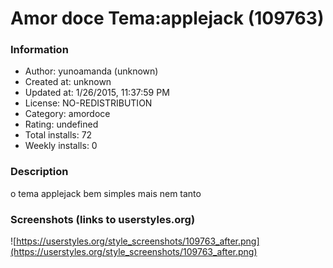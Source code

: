 # Amor doce Tema:applejack (109763)

### Information
- Author: yunoamanda (unknown)
- Created at: unknown
- Updated at: 1/26/2015, 11:37:59 PM
- License: NO-REDISTRIBUTION
- Category: amordoce
- Rating: undefined
- Total installs: 72
- Weekly installs: 0


### Description
o tema applejack bem simples mais nem tanto


### Screenshots (links to userstyles.org)
![https://userstyles.org/style_screenshots/109763_after.png](https://userstyles.org/style_screenshots/109763_after.png)


